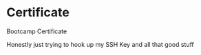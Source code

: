 # Certificate
Bootcamp Certificate


Honestly just trying to hook up my SSH Key and all that good stuff